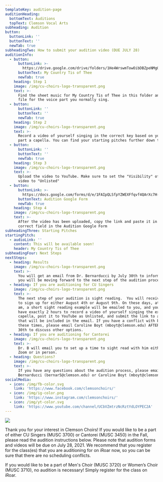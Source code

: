 ```yaml
---
templateKey: audition-page
auditionHeading:
  bottomText: Auditions
  topText: Clemson Vocal Arts
subheading: Audition
button:
  buttonLink: ''
  buttonText: ''
  newTab: true
subheadingTwo: How to submit your audition video (DUE JULY 28)
auditionInfo:
  - button:
      buttonLink: >-
        https://drive.google.com/drive/folders/1He4WrswmTowOibDBZpeNMgQwzEK9f2Am?usp=sharing
      buttonText: My Country Tis of Thee
      newTab: true
    heading: Step 1
    image: /img/cu-choirs-logo-transparent.png
    text: >-
      Find the sheet music for My Country Tis of Thee in this folder and use the
      file for the voice part you normally sing.
  - button:
      buttonLink: ''
      buttonText: ''
      newTab: true
    heading: Step 2
    image: /img/cu-choirs-logo-transparent.png
    text: >-
      Record a video of yourself singing in the correct key based on your voice
      part a capella. You can find your starting pitches further down this page.
  - button:
      buttonLink: ''
      buttonText: ''
      newTab: true
    heading: Step 3
    image: /img/cu-choirs-logo-transparent.png
    text: >-
      Upload the video to YouTube. Make sure to set the "Visibility" of the
      video to "Unlisted"
  - button:
      buttonLink: >-
        https://docs.google.com/forms/d/e/1FAIpQLSfpYZWEXFfqvf4QArXc7H-kcM4skMOW4gkfybq3knt4Ifn3vg/viewform?usp=sf_link
      buttonText: Audition Google Form
      newTab: true
    heading: Step 4
    image: /img/cu-choirs-logo-transparent.png
    text: >-
      After the video has been uploaded, copy the link and paste it in the
      correct field in the Audition Google Form
subheadingThree: Starting Pitches
startingPitch:
  - audioLink: ''
    content: This will be available soon!
    header: My Country Tis of Thee
subheadingFour: Next Steps
nextSteps:
  - heading: Results
    image: /img/cu-choirs-logo-transparent.png
    text: >-
      You will get an email from Dr. Bernarducci by July 30th to inform you if
      you will be moving forward to the next step of the audition process.
  - heading: If you are auditioning for CU Singers
    image: /img/cu-choirs-logo-transparent.png
    text: >-
      The next step of your audition is sight reading.  You will receive a link
      to sign up for either August 4th or August 9th. On these days, at 11:00
      am, a short sight reading example will be emailed to you, and you will
      have exactly 2 hours to record a video of yourself singing the example a
      capella, post it to YouTube as Unlisted, and submit the link to a form
      that will be included in the email. If you have a conflict with both of
      these times, please email Caroline Boyt (mboyt@clemson.edu) AFTER July
      30th to discuss other options.
  - heading: If you are auditioning for Cantorei
    image: /img/cu-choirs-logo-transparent.png
    text: >-
      Dr. B will email you to set up a time to sight read with him either on
      Zoom or in person.
  - heading: Questions?
    image: /img/cu-choirs-logo-transparent.png
    text: >-
      If you have any questions about the audition process, please email Dr.
      Bernarducci (bernar5@clemson.edu) or Caroline Boyt (mboyt@clemson.edu).
socialMedia:
  - icon: /img/fb-color.svg
    link: 'https://www.facebook.com/clemsonchoirs/'
  - icon: /img/ig-color.png
    link: 'https://www.instagram.com/clemsonchoirs/'
  - icon: /img/yt-color.svg
    link: 'https://www.youtube.com/channel/UCbVZmtrzNcRztYdLOYPEC2A'
---
```

![](/img/lisa-odom_050crop.jpg)

Thank you for your interest in Clemson Choirs! If you would like to be a part of either CU Singers (MUSC 3700) or Cantorei (MUSC 3450) in the Fall, please read the audition instructions below. Please note that audition forms and videos will be due on July 28, 2021. We recommend that you register for the class(es) that you are auditioning for on iRoar now, so you can be sure that there are no scheduling conflicts.

If you would like to be a part of Men's Choir (MUSC 3720) or Women’s Choir (MUSC 3710), no audition is necessary! Simply register for the class on iRoar.
